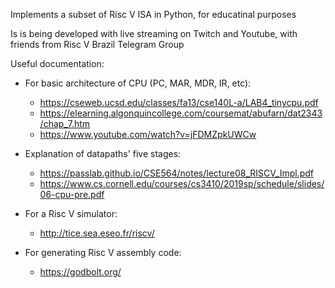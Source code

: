 Implements a subset of Risc V ISA in Python, for educatinal purposes

Is is being developed with live streaming on Twitch and Youtube, with friends from Risc V Brazil Telegram Group

Useful documentation:
* For basic architecture of CPU (PC, MAR, MDR, IR, etc):
  * https://cseweb.ucsd.edu/classes/fa13/cse140L-a/LAB4_tinycpu.pdf
  * https://elearning.algonquincollege.com/coursemat/abufarn/dat2343/chap_7.htm
  * https://www.youtube.com/watch?v=jFDMZpkUWCw

* Explanation of datapaths' five stages:
  * https://passlab.github.io/CSE564/notes/lecture08_RISCV_Impl.pdf
  * https://www.cs.cornell.edu/courses/cs3410/2019sp/schedule/slides/06-cpu-pre.pdf

* For a Risc V simulator:
  * http://tice.sea.eseo.fr/riscv/

* For generating Risc V assembly code:
  * https://godbolt.org/
